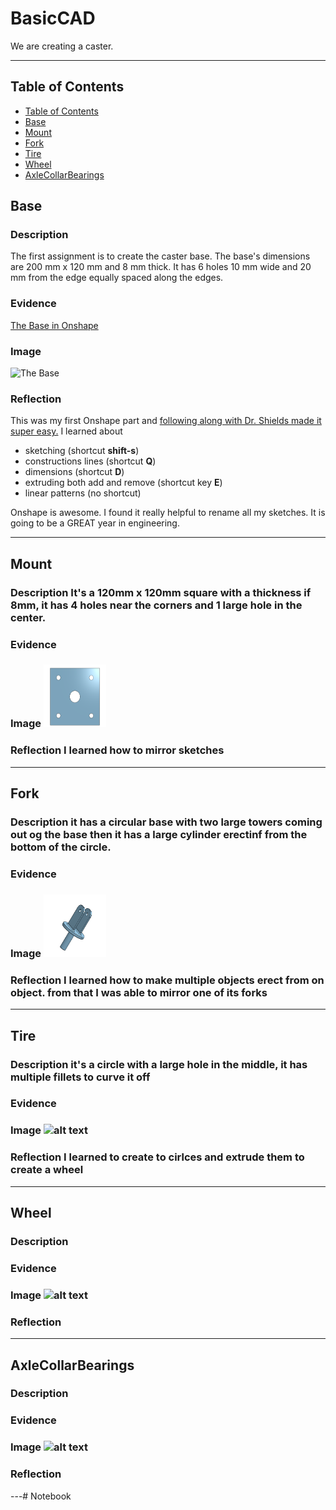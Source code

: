# BasicCAD

We are creating a caster.

---
## Table of Contents
* [Table of Contents](#Table-of-Contents)
* [Base](#Base)
* [Mount](#Mount)
* [Fork](#Fork)
* [Tire](#Tire)
* [Wheel](#Wheel)
* [AxleCollarBearings](#AxleCollarBearings)

## Base

### Description

The first assignment is to create the caster base.  The base's dimensions are 200 mm x 120 mm and 8 mm thick.  It has 6 holes 10 mm wide and 20 mm from the edge equally spaced along the edges.

### Evidence
[The Base in Onshape](https://cvilleschools.onshape.com/documents/0d70f655203ca304cb3c5b7d/w/f55603f962f6fc74f5548a68/e/41d730c570a8d75fce9f51b6)

### Image

<img src="https://github.com/OneCHSEngr/BasicCAD/blob/master/images/Base.jpg?raw=true" alt="The Base" width="200">

### Reflection

This was my first Onshape part and [following along with Dr. Shields made it super easy.](https://www.youtube.com/watch?v=93BFUD-HAG8&feature=emb_title&scrlybrkr=5670f0b4)  I learned about 
* sketching (shortcut **shift-s**)
* constructions lines (shortcut **Q**)
* dimensions (shortcut **D**)
* extruding both add and remove (shortcut key **E**)
* linear patterns (no shortcut)

Onshape is awesome.  I found it really helpful to rename all my sketches.  It is going to be a GREAT year in engineering.

---


## Mount

### Description It's a 120mm x 120mm square with a thickness if 8mm, it has 4 holes near the corners and 1 large hole in the center.

### Evidence

### Image <img src="images/Screenshot 2020-10-07 at 3.27.18 PM.png" alt="alt text" width="100" height="100">

### Reflection I learned how to mirror sketches 

---


## Fork

### Description it has a circular base with two large towers coming out og the base then it has a large cylinder erectinf from the bottom of the circle.

### Evidence

### Image <img src="images/Screenshot 2020-10-07 at 3.52.40 PM.png" alt="alt text" width="100" height="100">

### Reflection I learned how to make multiple objects erect from on object. from that I was able to mirror one of its forks 

---


## Tire

### Description it's a circle with a large hole in the middle, it has multiple fillets to curve it off 

### Evidence

### Image <img src="path-to-image-and-filename" alt="alt text" width="100" height="100">

### Reflection I learned to create to cirlces and extrude them to create a wheel 

---


## Wheel

### Description

### Evidence

### Image <img src="path-to-image-and-filename" alt="alt text" width="100" height="100">

### Reflection

---


## AxleCollarBearings

### Description

### Evidence

### Image <img src="path-to-image-and-filename" alt="alt text" width="100" height="100">

### Reflection

---# Notebook
